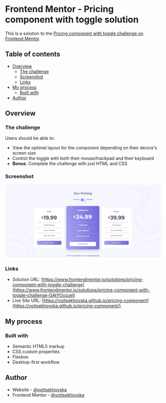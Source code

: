 # Frontend Mentor - Pricing component with toggle solution

This is a solution to the [Pricing component with toggle challenge on Frontend Mentor](https://www.frontendmentor.io/challenges/pricing-component-with-toggle-8vPwRMIC). 

## Table of contents

- [Overview](#overview)
  - [The challenge](#the-challenge)
  - [Screenshot](#screenshot)
  - [Links](#links)
- [My process](#my-process)
  - [Built with](#built-with)
- [Author](#author)

## Overview

### The challenge

Users should be able to:

- View the optimal layout for the component depending on their device's screen size
- Control the toggle with both their mouse/trackpad and their keyboard
- **Bonus**: Complete the challenge with just HTML and CSS

### Screenshot

![](./Screenshot.png)

### Links

- Solution URL: [https://www.frontendmentor.io/solutions/pricing-component-with-toggle-challenge](https://www.frontendmentor.io/solutions/pricing-component-with-toggle-challenge-GAtYOvzuel)
- Live Site URL: [https://voitsekhovska.github.io/pricing-component](https://voitsekhovska.github.io/pricing-component/)

## My process

### Built with

- Semantic HTML5 markup
- CSS custom properties
- Flexbox
- Desktop-first workflow

## Author

- Website - [@voitsekhovska](https://github.com/voitsekhovska)
- Frontend Mentor - [@voitsekhovska](https://www.frontendmentor.io/profile/voitsekhovska)